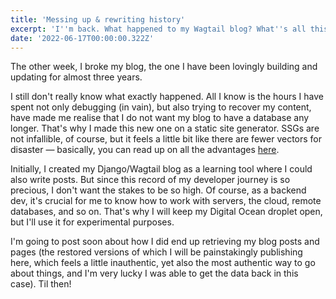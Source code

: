 ```yaml
---
title: 'Messing up & rewriting history'
excerpt: 'I''m back. What happened to my Wagtail blog? What''s all this static site business?'
date: '2022-06-17T00:00:00.322Z'
---
```


The other week, I broke my blog, the one I have been lovingly building and updating for almost three years. 

I still don't really know what exactly happened. All I know is the hours I have spent not only debugging (in vain), but also trying to recover my content, have made me realise that I do not want my blog to have a database any longer. That's why I made this new one on a static site generator. SSGs are not infallible, of course, but it feels a little bit like there are fewer vectors for disaster — basically, you can read up on all the advantages [here](https://cloudcannon.com/blog/why-should-you-use-a-static-site-generator/).

Initially, I created my Django/Wagtail blog as a learning tool where I could also write posts. But since this record of my developer journey is so precious, I don't want the stakes to be so high. Of course, as a backend dev, it's crucial for me to know how to work with servers, the cloud, remote databases, and so on. That's why I will keep my Digital Ocean droplet open, but I'll use it for experimental purposes.

I'm going to post soon about how I did end up retrieving my blog posts and pages (the restored versions of which I will be painstakingly publishing here, which feels a little inauthentic, yet also the most authentic way to go about things, and I'm very lucky I was able to get the data back in this case). Til then!
